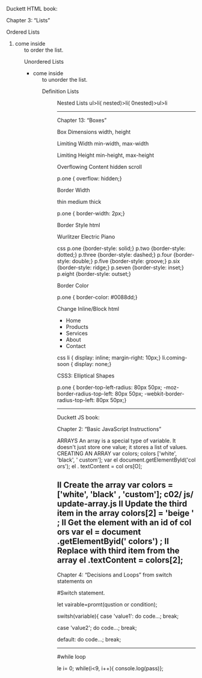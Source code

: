 Duckett HTML book:

Chapter 3: “Lists”

Ordered Lists <ol>
<li> come inside <ol> to order the list.

Unordered Lists <ul> 
<li> come inside <ul> to unorder the list.

Definition Lists <dl> <dt> <dd>

Nested Lists  ul>li( nested)>li( 0nested)>ul>li 

 -------------------------

Chapter 13: “Boxes”

Box Dimensions
width, height

Limiting Width
min-width, 
max-width 

Limiting Height
min-height, 
max-height

Overflowing Content
hidden
scroll
<p class="one"> 
p.one {
overflow: hidden;}

Border Width

thin
medium
thick

<p class="one">   
p.one {
border-width: 2px;}

Border Style
html <p class="one">Wurlitzer Electric Piano</p>

css
p.one {border-style: solid;}
p.two {border-style: dotted;}
p.three {border-style: dashed;}
p.four {border-style: double;}
p.five {border-style: groove;}
p.six {border-style: ridge;}
p.seven {border-style: inset;}
p.eight {border-style: outset;}

Border Color
<p class="one"> 
p.one {
border-color: #0088dd;}

Change Inline/Block
html
<ul>
<li>Home</li>
<li>Products</li>
<li class="coming-soon">Services</li>
<li>About</li>
<li>Contact</li>
</ul>

css
li {
display: inline; 
margin-right: 10px;}
li.coming-soon {
display: none;}


CSS3: Elliptical Shapes

<p class="one"></p>
p.one {
border-top-left-radius: 80px 50px;
-moz-border-radius-top-left: 80px 50px;
-webkit-border-radius-top-left: 80px 50px;}

______________________________________________________________
Duckett JS book: 

Chapter 2: “Basic JavaScript Instructions”

ARRAYS An array is a special type of variable. It doesn't  just store one value; it stores a list of values. 
CREATING AN ARRAY 
var colors; 
colors ['white', 'black', ' custom']; 
var el document.getElementByld('col ors'); 
el . textContent = col ors[O];

II Create the array 
var colors = ['white', 
'black' , 
'custom']; 
c02/ js/ update-array.js 
II Update the third item in the array 
colors[2] = 'beige ' ; 
II Get the element with an id of col ors 
var el = document .getElementByid(' colors') ; 
II Replace with third item from the array 
el .textContent = colors[2]; 
-----------------------
Chapter 4: “Decisions and Loops” from switch statements on


#Switch statement.

let vairable=promt(qustion or condition);

switsh(variable){
case 'value1':
    do code...;
    break;

case 'value2';
    do code...;
    break;
  
default:
do code...;
break;

--------------
#while loop

le  i= 0;
while(i<9, i++){
console.log(pass)};



